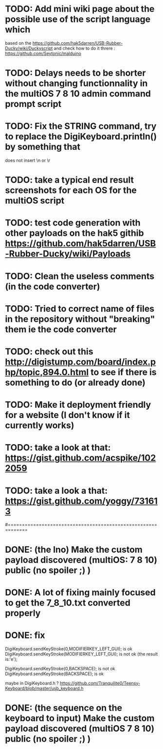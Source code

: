 # TODO: Add mini wiki page about the possible use of the script language which
 based on the https://github.com/hak5darren/USB-Rubber-Ducky/wiki/Duckyscript
 and check how to do it threre : https://github.com/Seytonic/malduino
 
# TODO: Delays needs to be shorter without changing functionnality in the multiOS 7 8 10 admin command prompt script
 
# TODO: Fix the STRING command, try to replace the DigiKeyboard.println() by something that
 does not insert \n or \r

# TODO: take a typical end result screenshots for each OS for the multiOS script

# TODO: test code generation with other payloads on the hak5 githib https://github.com/hak5darren/USB-Rubber-Ducky/wiki/Payloads
 
 
# TODO: Clean the useless comments (in the code converter)
# TODO: Tried to correct name of files in the repository without "breaking" them ie the code converter
# TODO: check out this http://digistump.com/board/index.php/topic,894.0.html to see if there is something to do (or already done)
# TODO: Make it deployment friendly for a website (I don't know if it currently works)


# TODO: take a look at that: https://gist.github.com/acspike/1022059
# TODO: take a look a that: https://gist.github.com/yoggy/731613



#=============================================================
# DONE: (the Ino) Make the custom payload discovered (multiOS: 7 8 10) public (no spoiler ;) )

# DONE: A lot of fixing mainly focused to get the 7_8_10.txt converted properly

# DONE: fix 
  DigiKeyboard.sendKeyStroke(0,MODIFIERKEY_LEFT_GUI); is ok
  DigiKeyboard.sendKeyStroke(MODIFIERKEY_LEFT_GUI); is not ok (the result is:'e');

  DigiKeyboard.sendKeyStroke(0,BACKSPACE); is not ok
  DigiKeyboard.sendKeyStroke(BACKSPACE); is  ok
  
  maybe in DigiKeyboard.h ?
  https://github.com/Tranquilite0/Teensy-Keyboard/blob/master/usb_keyboard.h
  
# DONE: (the sequence on the keyboard to input) Make the custom payload discovered (multiOS 7 8 10) public (no spoiler ;) )